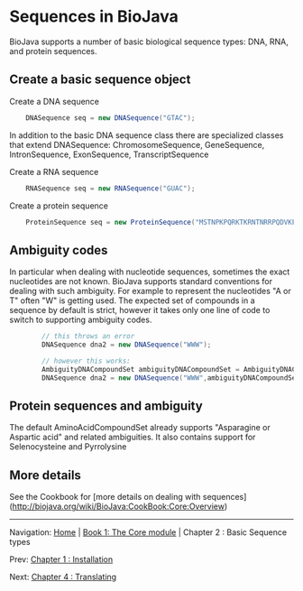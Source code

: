 Sequences in BioJava
=====================

BioJava supports a number of basic biological sequence types: DNA, RNA, and protein sequences.

## Create a basic sequence object

Create a DNA sequence

```java    
    DNASequence seq = new DNASequence("GTAC"); 
```   

In addition to the basic DNA sequence class there are specialized classes that extend DNASequence: 
ChromosomeSequence, GeneSequence, IntronSequence, ExonSequence, TranscriptSequence

Create a RNA sequence

```java    
    RNASequence seq = new RNASequence("GUAC"); 
```   

Create a protein sequence

```java    
    ProteinSequence seq = new ProteinSequence("MSTNPKPQRKTKRNTNRRPQDVKFPGG"); 
```   

## Ambiguity codes

In particular when dealing with nucleotide sequences, sometimes the exact nucleotides are not known. 
BioJava supports standard conventions for dealing with such ambiguity. 
For example to represent the nucleotides "A or T" often "W" is getting used.
The expected set of compounds in a sequence by default is strict, however it takes only one line of code to switch to supporting
ambiguity codes.


```java            
        // this throws an error
        DNASequence dna2 = new DNASequence("WWW");

        // however this works:
        AmbiguityDNACompoundSet ambiguityDNACompoundSet = AmbiguityDNACompoundSet.getDNACompoundSet();
        DNASequence dna2 = new DNASequence("WWW",ambiguityDNACompoundSet);
```   


## Protein sequences and ambiguity
The default AminoAcidCompoundSet already supports "Asparagine or Aspartic acid" and related ambiguities. 
It also contains support for Selenocysteine and Pyrrolysine



## More details 

See the Cookbook for [more details on dealing with sequences] (http://biojava.org/wiki/BioJava:CookBook:Core:Overview)
<!--automatically generated footer-->

---

Navigation:
[Home](../README.md)
| [Book 1: The Core module](README.md)
| Chapter 2 : Basic Sequence types

Prev: [Chapter 1 : Installation](installation.md)

Next: [Chapter 4 : Translating](translating.md)
